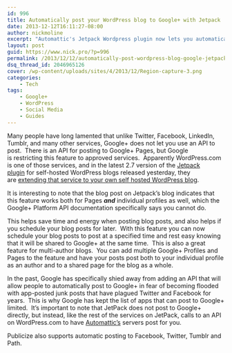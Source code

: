 ```yaml
---
id: 996
title: Automatically post your WordPress blog to Google+ with Jetpack
date: 2013-12-12T16:11:27-08:00
author: nickmoline
excerpt: "Automattic's Jetpack Wordpress plugin now lets you automatically post your blog posts to Google+ on publish"
layout: post
guid: https://www.nick.pro/?p=996
permalink: /2013/12/12/automatically-post-wordpress-blog-google-jetpack/
dsq_thread_id: 2046965126
cover: /wp-content/uploads/sites/4/2013/12/Region-capture-3.png
categories:
    - Tech
tags:
    - Google+
    - WordPress
    - Social Media
    - Guides
---
```

Many people have long lamented that unlike Twitter, Facebook, LinkedIn, Tumblr, and many other services, Google+ does not let you use an API to post.  There is an API for posting to Google+ Pages, but Google is restricting this feature to approved services.  Apparently WordPress.com is one of those services, and in the latest 2.7 version of the <a href="http://jetpack.me/" target="_blank">Jetpack plugin</a> for self-hosted WordPress blogs released yesterday, they are [extending that service to your own self hosted WordPress blog](http://jetpack.me/2013/12/11/jetpack-2-7-publicize/).

<!--more-->

It is interesting to note that the blog post on Jetpack&#8217;s blog indicates that this feature works both for Pages _**and**_ individual profiles as well, which the Google+ Platform API documentation specifically says you cannot do.

This helps save time and energy when posting blog posts, and also helps if you schedule your blog posts for later.  With this feature you can now schedule your blog posts to post at a specified time and rest easy knowing that it will be shared to Google+ at the same time.  This is also a great feature for multi-author blogs.  You can add multiple Google+ Profiles and Pages to the feature and have your posts post both to your individual profile as an author and to a shared page for the blog as a whole.

In the past, Google has specifically shied away from adding an API that will allow people to automatically post to Google+ in fear of becoming flooded with app-posted junk posts that have plagued Twitter and Facebook for years.  This is why Google has kept the list of apps that can post to Google+ limited.  It&#8217;s important to note that JetPack does not post to Google+ directly, but instead, like the rest of the services on JetPack, calls to an API on WordPress.com to have <a href="http://automattic.com/" target="_blank">Automattic&#8217;s</a> servers post for you.

Publicize also supports automatic posting to Facebook, Twitter, Tumblr and Path.